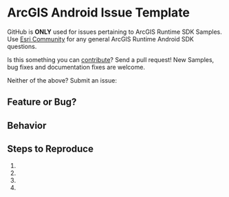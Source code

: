 # ArcGIS Android Issue Template

GitHub is **ONLY** used for issues pertaining to ArcGIS Runtime SDK Samples. Use [Esri Community](https://community.esri.com/t5/arcgis-runtime-sdk-for-android-questions/bd-p/arcgis-runtime-sdk-for-android-questions) for any general ArcGIS Runtime Android SDK questions. 

Is this something you can [contribute](CONTRIBUTING.md)? Send a pull request! New Samples, bug fixes and documentation fixes are welcome.

Neither of the above? Submit an issue: 

<!--- Provide a general summary of the issue in the Title above -->

## Feature or Bug?
<!-- Is this a bug in an existing sample?  Or is this a Sample request? -->

##  Behavior
<!--- Tell us what is happening in the sample or what you would like to happen -->


## Steps to Reproduce
<!--- Provide the sample that is causing the issue and any steps to reproduce -->
<!-- Or provide an expected workflow if a new sample request -->

1.
2.
3.
4.








